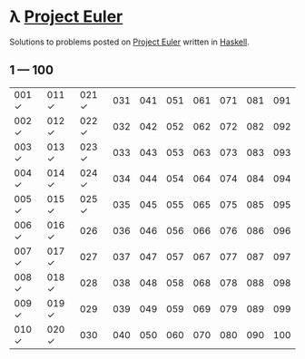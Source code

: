 # λ [Project Euler](https://projecteuler.net)

Solutions to problems posted on [Project Euler](https://projecteuler.net) written in [Haskell](http://haskell.org).

## 1 — 100

|       |       |       |       |       |       |       |       |       |       |
| ----- | ----- | ----- | ----- | ----- | ----- | ----- | ----- | ----- | ----- |
| 001 ✓ | 011 ✓ | 021 ✓ | 031   | 041   | 051   | 061   | 071   | 081   | 091   |
| 002 ✓ | 012 ✓ | 022 ✓ | 032   | 042   | 052   | 062   | 072   | 082   | 092   |
| 003 ✓ | 013 ✓ | 023 ✓ | 033   | 043   | 053   | 063   | 073   | 083   | 093   |
| 004 ✓ | 014 ✓ | 024 ✓ | 034   | 044   | 054   | 064   | 074   | 084   | 094   |
| 005 ✓ | 015 ✓ | 025 ✓ | 035   | 045   | 055   | 065   | 075   | 085   | 095   |
| 006 ✓ | 016 ✓ | 026   | 036   | 046   | 056   | 066   | 076   | 086   | 096   |
| 007 ✓ | 017 ✓ | 027   | 037   | 047   | 057   | 067   | 077   | 087   | 097   |
| 008 ✓ | 018 ✓ | 028   | 038   | 048   | 058   | 068   | 078   | 088   | 098   |
| 009 ✓ | 019 ✓ | 029   | 039   | 049   | 059   | 069   | 079   | 089   | 099   |
| 010 ✓ | 020 ✓ | 030   | 040   | 050   | 060   | 070   | 080   | 090   | 100   |
